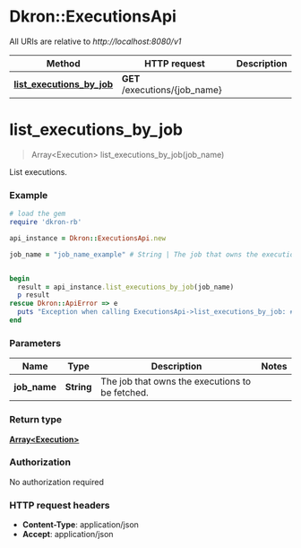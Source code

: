 # Dkron::ExecutionsApi

All URIs are relative to *http://localhost:8080/v1*

Method | HTTP request | Description
------------- | ------------- | -------------
[**list_executions_by_job**](ExecutionsApi.md#list_executions_by_job) | **GET** /executions/{job_name} | 


# **list_executions_by_job**
> Array&lt;Execution&gt; list_executions_by_job(job_name)



List executions. 

### Example
```ruby
# load the gem
require 'dkron-rb'

api_instance = Dkron::ExecutionsApi.new

job_name = "job_name_example" # String | The job that owns the executions to be fetched.


begin
  result = api_instance.list_executions_by_job(job_name)
  p result
rescue Dkron::ApiError => e
  puts "Exception when calling ExecutionsApi->list_executions_by_job: #{e}"
end
```

### Parameters

Name | Type | Description  | Notes
------------- | ------------- | ------------- | -------------
 **job_name** | **String**| The job that owns the executions to be fetched. | 

### Return type

[**Array&lt;Execution&gt;**](Execution.md)

### Authorization

No authorization required

### HTTP request headers

 - **Content-Type**: application/json
 - **Accept**: application/json



